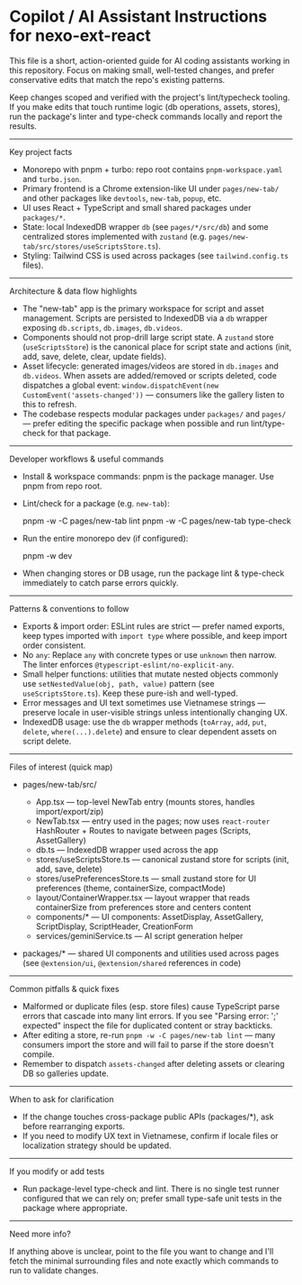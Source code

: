 # Copilot / AI Assistant Instructions for nexo-ext-react

This file is a short, action-oriented guide for AI coding assistants working in this repository. Focus on making small, well-tested changes, and prefer conservative edits that match the repo's existing patterns.

Keep changes scoped and verified with the project's lint/typecheck tooling. If you make edits that touch runtime logic (db operations, assets, stores), run the package's linter and type-check commands locally and report the results.

---

Key project facts

- Monorepo with pnpm + turbo: repo root contains `pnpm-workspace.yaml` and `turbo.json`.
- Primary frontend is a Chrome extension-like UI under `pages/new-tab/` and other packages like `devtools`, `new-tab`, `popup`, etc.
- UI uses React + TypeScript and small shared packages under `packages/*`.
- State: local IndexedDB wrapper `db` (see `pages/*/src/db`) and some centralized stores implemented with `zustand` (e.g. `pages/new-tab/src/stores/useScriptsStore.ts`).
- Styling: Tailwind CSS is used across packages (see `tailwind.config.ts` files).

---

Architecture & data flow highlights

- The "new-tab" app is the primary workspace for script and asset management. Scripts are persisted to IndexedDB via a `db` wrapper exposing `db.scripts`, `db.images`, `db.videos`.
- Components should not prop-drill large script state. A `zustand` store (`useScriptsStore`) is the canonical place for script state and actions (init, add, save, delete, clear, update fields).
- Asset lifecycle: generated images/videos are stored in `db.images` and `db.videos`. When assets are added/removed or scripts deleted, code dispatches a global event: `window.dispatchEvent(new CustomEvent('assets-changed'))` — consumers like the gallery listen to this to refresh.
- The codebase respects modular packages under `packages/` and `pages/` — prefer editing the specific package when possible and run lint/type-check for that package.

---

Developer workflows & useful commands

- Install & workspace commands: pnpm is the package manager. Use pnpm from repo root.
- Lint/check for a package (e.g. `new-tab`):

  pnpm -w -C pages/new-tab lint
  pnpm -w -C pages/new-tab type-check

- Run the entire monorepo dev (if configured):

  pnpm -w dev

- When changing stores or DB usage, run the package lint & type-check immediately to catch parse errors quickly.

---

Patterns & conventions to follow

- Exports & import order: ESLint rules are strict — prefer named exports, keep types imported with `import type` where possible, and keep import order consistent.
- No `any`: Replace `any` with concrete types or use `unknown` then narrow. The linter enforces `@typescript-eslint/no-explicit-any`.
- Small helper functions: utilities that mutate nested objects commonly use `setNestedValue(obj, path, value)` pattern (see `useScriptsStore.ts`). Keep these pure-ish and well-typed.
- Error messages and UI text sometimes use Vietnamese strings — preserve locale in user-visible strings unless intentionally changing UX.
- IndexedDB usage: use the `db` wrapper methods (`toArray`, `add`, `put`, `delete`, `where(...).delete`) and ensure to clear dependent assets on script delete.

---

Files of interest (quick map)

- pages/new-tab/src/
  - App.tsx — top-level NewTab entry (mounts stores, handles import/export/zip)
  - NewTab.tsx — entry used in the pages; now uses `react-router` HashRouter + Routes to navigate between pages (Scripts, AssetGallery)
  - db.ts — IndexedDB wrapper used across the app
  - stores/useScriptsStore.ts — canonical zustand store for scripts (init, add, save, delete)
  - stores/usePreferencesStore.ts — small zustand store for UI preferences (theme, containerSize, compactMode)
  - layout/ContainerWrapper.tsx — layout wrapper that reads containerSize from preferences store and centers content
  - components/* — UI components: AssetDisplay, AssetGallery, ScriptDisplay, ScriptHeader, CreationForm
  - services/geminiService.ts — AI script generation helper

- packages/* — shared UI components and utilities used across pages (see `@extension/ui`, `@extension/shared` references in code)

---

Common pitfalls & quick fixes

- Malformed or duplicate files (esp. store files) cause TypeScript parse errors that cascade into many lint errors. If you see "Parsing error: ';' expected" inspect the file for duplicated content or stray backticks.
- After editing a store, re-run `pnpm -w -C pages/new-tab lint` — many consumers import the store and will fail to parse if the store doesn't compile.
- Remember to dispatch `assets-changed` after deleting assets or clearing DB so galleries update.

---

When to ask for clarification

- If the change touches cross-package public APIs (packages/*), ask before rearranging exports.
- If you need to modify UX text in Vietnamese, confirm if locale files or localization strategy should be updated.

---

If you modify or add tests

- Run package-level type-check and lint. There is no single test runner configured that we can rely on; prefer small type-safe unit tests in the package where appropriate.

---

Need more info?

If anything above is unclear, point to the file you want to change and I'll fetch the minimal surrounding files and note exactly which commands to run to validate changes.
